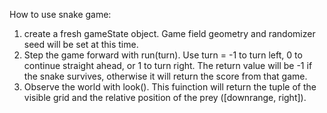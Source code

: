 How to use snake game:
1. create a fresh gameState object. Game field geometry and randomizer seed will be set at this time.
2. Step the game forward with run(turn). Use turn = -1 to turn left, 0 to continue straight ahead, or 1 to turn right. The return value will be -1 if the snake survives, otherwise it will return the score from that game.
3. Observe the world with look(). This fuinction will return the tuple of the visible grid and the relative position of the prey ([downrange, right]).
